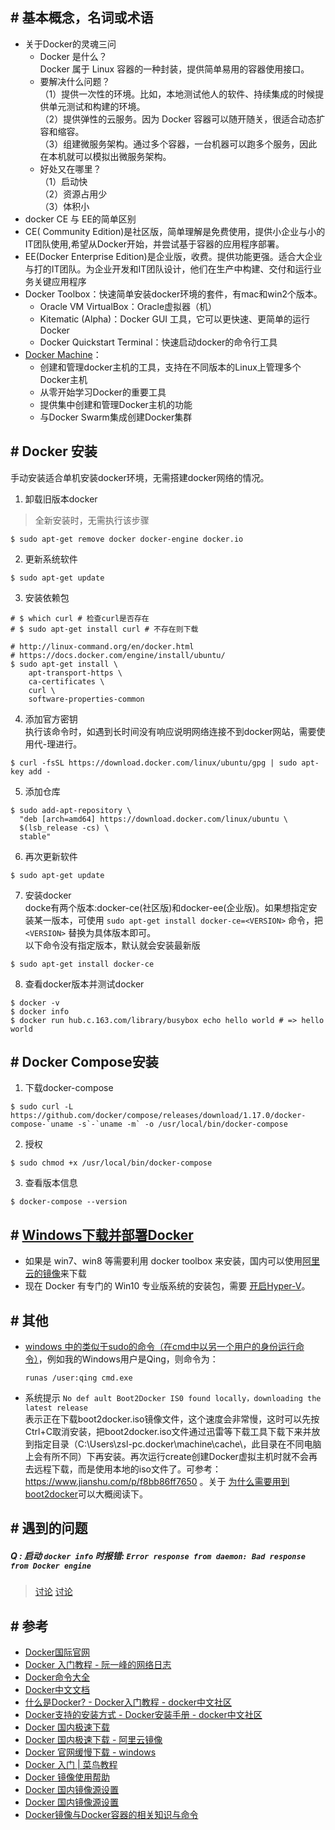 
## \# 基本概念，名词或术语  

- 关于Docker的灵魂三问
  - Docker 是什么？  
    Docker 属于 Linux 容器的一种封装，提供简单易用的容器使用接口。  
  - 要解决什么问题？  
    （1）提供一次性的环境。比如，本地测试他人的软件、持续集成的时候提供单元测试和构建的环境。  
    （2）提供弹性的云服务。因为 Docker 容器可以随开随关，很适合动态扩容和缩容。  
    （3）组建微服务架构。通过多个容器，一台机器可以跑多个服务，因此在本机就可以模拟出微服务架构。  
  - 好处又在哪里？   
    （1）启动快  
    （2）资源占用少  
    （3）体积小  
-   docker CE 与 EE的简单区别
  - CE( Community Edition)是社区版，简单理解是免费使用，提供小企业与小的IT团队使用,希望从Docker开始，并尝试基于容器的应用程序部署。
  - EE(Docker Enterprise Edition)是企业版，收费。提供功能更强。适合大企业与打的IT团队。为企业开发和IT团队设计，他们在生产中构建、交付和运行业务关键应用程序
- Docker Toolbox：快速简单安装docker环境的套件，有mac和win2个版本。
  - Oracle VM VirtualBox：Oracle虚拟器（机）
  - Kitematic (Alpha)：Docker GUI 工具，它可以更快速、更简单的运行Docker
  - Docker Quickstart Terminal：快速启动docker的命令行工具
- [Docker Machine](https://docs.docker.com/machine/install-machine/)：
  - 创建和管理docker主机的工具，支持在不同版本的Linux上管理多个Docker主机
  - 从零开始学习Docker的重要工具
  - 提供集中创建和管理Docker主机的功能
  - 与Docker Swarm集成创建Docker集群


## \# Docker 安装   
手动安装适合单机安装docker环境，无需搭建docker网络的情况。

1. 卸载旧版本docker  
> 全新安装时，无需执行该步骤    
  ```shell
  $ sudo apt-get remove docker docker-engine docker.io
  ```

2. 更新系统软件     
  ```shell
  $ sudo apt-get update
  ```

3. 安装依赖包    
  ```shell
  # $ which curl # 检查curl是否存在
  # $ sudo apt-get install curl # 不存在则下载 

  # http://linux-command.org/en/docker.html
  # https://docs.docker.com/engine/install/ubuntu/
  $ sudo apt-get install \
      apt-transport-https \
      ca-certificates \
      curl \
      software-properties-common
  ```

4. 添加官方密钥       
执行该命令时，如遇到长时间没有响应说明网络连接不到docker网站，需要使用代-理进行。
  ```shell
  $ curl -fsSL https://download.docker.com/linux/ubuntu/gpg | sudo apt-key add -
  ```

5. 添加仓库      
  ```shell
  $ sudo add-apt-repository \
    "deb [arch=amd64] https://download.docker.com/linux/ubuntu \
    $(lsb_release -cs) \
    stable"
  ```

6. 再次更新软件    
  ```shell
  $ sudo apt-get update
  ```

7. 安装docker  
docke有两个版本:docker-ce(社区版)和docker-ee(企业版)。如果想指定安装某一版本，可使用 `sudo apt-get install docker-ce=<VERSION>` 命令，把 `<VERSION>` 替换为具体版本即可。  
以下命令没有指定版本，默认就会安装最新版    
  ```shell
  $ sudo apt-get install docker-ce
  ```

8. 查看docker版本并测试docker     
  ```shell
  $ docker -v
  $ docker info
  $ docker run hub.c.163.com/library/busybox echo hello world # => hello world  
  ```

## \# Docker Compose安装
1. 下载docker-compose    
  ```shell
  $ sudo curl -L https://github.com/docker/compose/releases/download/1.17.0/docker-compose-`uname -s`-`uname -m` -o /usr/local/bin/docker-compose
  ```

2. 授权     
  ```shell
  $ sudo chmod +x /usr/local/bin/docker-compose
  ```

3. 查看版本信息      
  ```shell
  $ docker-compose --version
  ```


## \# [Windows下载并部署Docker](https://www.runoob.com/docker/windows-docker-install.html)  
- 如果是 win7、win8 等需要利用 docker toolbox 来安装，国内可以使用[阿里云的镜像](http://mirrors.aliyun.com/docker-toolbox/windows/docker-toolbox/)来下载    
- 现在 Docker 有专门的 Win10 专业版系统的安装包，需要 [开启Hyper-V](https://www.runoob.com/docker/windows-docker-install.html)。   


## \# 其他

- [windows 中的类似于sudo的命令（在cmd中以另一个用户的身份运行命令）](https://www.cnblogs.com/vanwoos/p/9866352.html)，例如我的Windows用户是Qing，则命令为：  
  ```shell
  runas /user:qing cmd.exe
  ```  
- 系统提示 `No def ault Boot2Docker IS0 found locally，downloading the latest release`     
  表示正在下载boot2docker.iso镜像文件，这个速度会非常慢，这时可以先按Ctrl+C取消安装，把boot2docker.iso文件通过迅雷等下载工具下载下来并放到指定目录（C:\Users\zsl-pc.docker\machine\cache\，此目录在不同电脑上会有所不同）下再安装。再次运行create创建Docker虚拟主机时就不会再去远程下载，而是使用本地的iso文件了。可参考：https://www.jianshu.com/p/f8bb86ff7650 。关于 [为什么需要用到boot2docker](https://www.cnblogs.com/52fhy/p/8413029.html)可以大概阅读下。  


## \# 遇到的问题

##### Q : 启动 `docker info` 时报错: `Error response from daemon: Bad response from Docker engine`
> [讨论](https://developer.aliyun.com/article/636667)
> [讨论](https://github.com/docker/for-win/issues/1028)


## \# 参考

- [Docker国际官网](https://www.docker.com/)
- [Docker 入门教程 - 阮一峰的网络日志](http://www.ruanyifeng.com/blog/2018/02/docker-tutorial.html)  
- [Docker命令大全](https://blog.csphere.cn/archives/22)
- [Docker中文文档](http://www.dockerinfo.net/document)
- [什么是Docker? - Docker入门教程 - docker中文社区](https://www.docker.org.cn/book/docker/what-is-docker-16.html)
- [Docker支持的安装方式 - Docker安装手册 - docker中文社区](https://www.docker.org.cn/book/install/supported-platform-17.html)
- [Docker 国内极速下载](http://get.daocloud.io/#install-docker-for-mac-windows)
- [Docker 国内极速下载 - 阿里云镜像](https://cr.console.aliyun.com/cn-hangzhou/new)
- [Docker 官网缓慢下载 - windows](https://docs.docker.com/docker-for-windows/install/)
- [Docker 入门 | 菜鸟教程](https://www.runoob.com/docker/ubuntu-docker-install.html)
- [Docker 镜像使用帮助](https://lug.ustc.edu.cn/wiki/mirrors/help/docker/)
- [Docker 国内镜像源设置](https://juejin.im/post/6844904111582740493)
- [Docker 国内镜像源设置](https://www.jianshu.com/p/405fe33b9032)
- [Docker镜像与Docker容器的相关知识与命令](http://www.heartthinkdo.com/?p=1652#31)
